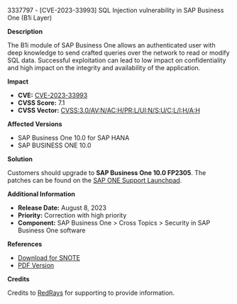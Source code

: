 3337797 - [CVE-2023-33993] SQL Injection vulnerability in SAP Business One (B1i Layer)

**Description**

The B1i module of SAP Business One allows an authenticated user with deep knowledge to send crafted queries over the network to read or modify SQL data. Successful exploitation can lead to low impact on confidentiality and high impact on the integrity and availability of the application.

**Impact**

- **CVE:** [CVE-2023-33993](https://www.cve.org/CVERecord?id=CVE-2023-33993)
- **CVSS Score:** 7.1
- **CVSS Vector:** [CVSS:3.0/AV:N/AC:H/PR:L/UI:N/S:U/C:L/I:H/A:H](https://nvd.nist.gov/vuln-metrics/cvss/v3-calculator)

**Affected Versions**

- SAP Business One 10.0 for SAP HANA
- SAP BUSINESS ONE 10.0

**Solution**

Customers should upgrade to **SAP Business One 10.0 FP2305**. The patches can be found on the [SAP ONE Support Launchpad](https://launchpad.support.sap.com/#/softwarecenter).

**Additional Information**

- **Release Date:** August 8, 2023
- **Priority:** Correction with high priority
- **Component:** SAP Business One > Cross Topics > Security in SAP Business One software

**References**

- [Download for SNOTE](https://notesdownloads.sap.com/note/0040000000949652023)
- [PDF Version](https://userapps.support.sap.com/sap/support/sfm/notes/print/0003337797?language=en-US&token=71C2EC26014AB19F120C8471B00FA789)

**Credits**

Credits to [RedRays](https://redrays.io) for supporting to provide information.